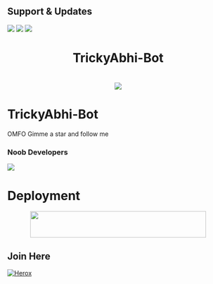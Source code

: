 ## Support & Updates 
<a href="https://t.me/TrickyAbhii_Op"><img src="https://img.shields.io/badge/Join-Group%20Support-blue.svg?style=for-the-badge&logo=Telegram"></a> <a href="https://t.me/Techno_Trickop"><img src="https://img.shields.io/badge/Join-Updates%20Channel-blue.svg?style=for-the-badge&logo=Telegram"></a>
<a href="https://youtube.com/c/TrickyAbhi"><img src="https://img.shields.io/badge/Subscribe%20Channel-red.svg?style=for-the-badge&logo=Youtube"></a>
  

<h1 align="center"><b>TrickyAbhi-Bot</b></h1>

# <p align="center"><a href="https://github.com/herox-xd/TrickyAbhi-Bot"><img src="https://github-readme-stats.vercel.app/api/pin?username=herox-xd&show_icons=true&theme=dracula&hide_border=true&repo=TrickyAbhi-Bot"></a></p>
<p align="center">
    
    
# TrickyAbhi-Bot
OMFO Gimme a star and follow me
    
    
### Noob Developers 
  <a href="https://t.me/ABHIISH3K_xD"><img src="https://img.shields.io/badge/Piro%20 Abhishek-Green.svg?style=for-the-badge&logo=Python"></a>
    
    
    
# Deployment
    
<p align="center"><a href="https://heroku.com/deploy?template=https://github.com/sappola/TrickyAbhi-Bot1"> <img src="https://img.shields.io/badge/Deploy%20To%20Heroku-purple?style=for-the-badge&logo=heroku" width="400" height="60"/></a></p>

## Join Here 
[![Herox](https://telegra.ph/file/b9f38530315136d4bbe7c.jpg)](https://telegram.me/aboutez)


